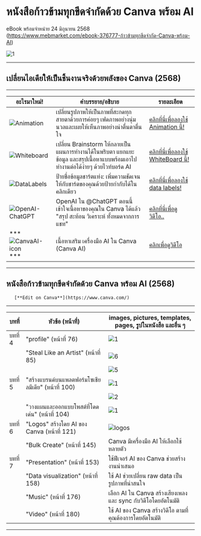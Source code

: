 # หนังสือก้าวข้ามทุกขีดจำกัดด้วย Canva พร้อม AI 
eBook พร้อมจำหน่าย 24 มิถุนายน 2568     
(https://www.mebmarket.com/ebook-376777-ก้าวข้ามทุกขีดจำกัด-Canva-พร้อม-AI)

![1](https://github.com/user-attachments/assets/95fe8b63-000d-4bf7-b1a4-7d3c82ed5f89)

----   
## เปลี่ยนไอเดียให้เป็นชิ้นงานจริงด้วยพลังของ Canva (2568) ##    

---
| อะไรมาใหม่! | คำบรรยาย/อธิบาย | รายละเอียด |
| --- | --- | --- |
|![Animation](https://github.com/user-attachments/assets/665bfb20-5173-4b30-b532-073769f034d5)|เปลี่ยนรูปภาพให้เป็นภาพที่สะกดทุกสายตาด้วยการค่อยๆ เฟดภาพอย่างนุ่มนวลและเผยให้เห็นภาพอย่างน่าตื่นตาตื่นใจ|[คลิกที่นี่เพื่อลองใช้ Animation นี้!](https://www.canva.com/design/DAGrdmD04rM/tjOZT_rb9afqux47-ZPaHw/edit?ui=eyJBIjp7IkIiOnsiQiI6dHJ1ZX19LCJHIjp7IkIiOnRydWUsIlIiOnRydWUsIlEiOnsiQSI6eyJBPyI6IjEifX19fQ)|
|![Whiteboard](https://github.com/user-attachments/assets/5ab3b6c1-fbed-4a0b-9794-80cee96f4ab5)|เปลี่ยน Brainstorm ให้กลายเป็นแผนการทำงานได้ในพริบตา แยกแยะข้อมูล และสรุปเนื้อหาแบบพร้อมเอาไปทำงานต่อได้ง่ายๆ ด้วยไวท์บอร์ด AI|[คลิกที่นี่เพื่อลองใช้ WhiteBoard นี้!](https://www.canva.com/design/DAGrduH7ouI/R37EdQixTWllkKJCB_7wyw/edit?ui=eyJBIjp7IkIiOnsiQiI6dHJ1ZX19LCJHIjp7IkIiOnRydWUsIlIiOnRydWUsIlEiOnsiQSI6eyJBPyI6InkifX19fQ)|
|![DataLabels](https://github.com/user-attachments/assets/e2da3a1d-8c18-4702-ab37-b7db252b5a92)|ป้ายชื่อข้อมูลชาร์ตแท่ง: เพิ่มความชัดเจนให้กับชาร์ตของคุณด้วยป้ายกำกับได้ในคลิกเดียว|[คลิกที่นี่เพื่อลองใช้ data labels!](https://www.canva.com/design/DAGrdsMfJJ0/YeFtKGDjwDmT_QJk7yQImQ/edit)|   
|![OpenAI-ChatGPT](https://github.com/user-attachments/assets/43876208-de0f-452e-983a-c000388e9ca0)|OpenAI ใน @ChatGPT ตอนนี้เข้าใจเนื้อหาของคุณใน Canva ได้แล้ว "สรุป สะท้อน วิเคราะห์ ทั้งหมดจากการแชท"|[คลิกที่นี่เพื่อดูวิดีโอ..](https://x.com/canva/status/1938398169693306944)|
|***  ![CanvaAI-icon](https://github.com/user-attachments/assets/2b8990ba-19c7-4dd3-bcc4-0a760722db2a)  *** |เนื้อหาเสริม เครื่องมือ AI ใน Canva (Canva AI)|[คลิกเพื่อดูวิดีโอ](https://www.canva.com/ai-assistant/)|


----   

## หนังสือก้าวข้ามทุกขีดจำกัดด้วย Canva พร้อม AI (2568) ##

       [**Edit on Canva**](https://www.canva.com/)
----------------    

| บทที่ | หัวข้อ (หน้าที่) | images, pictures, templates, pages, รูปในหนังสือ และอื่น ๆ|
| --- | --- | --- |
|บทที่ 4| "profile" (หน้าที่ 76)|![1](https://github.com/user-attachments/assets/c13ddf29-190e-4405-a2aa-ac7862aeb73f)|
|| "Steal Like an Artist" (หน้าที่ 85)|![6](https://github.com/user-attachments/assets/5813d453-a6ba-4ec1-80a1-9782992ff79b)|
|||![5](https://github.com/user-attachments/assets/133eace6-1115-424b-af56-7a2517b0e4b2)|
|บทที่ 5| "สร้างแบรนด์บนแพลตฟอร์มโซเชียลมีเดีย" (หน้าที่ 100) | ![1](https://github.com/user-attachments/assets/d6ebab9b-cd24-435a-bda9-258b038aa21b)|
|||![2](https://github.com/user-attachments/assets/20a9c72c-ece8-41fb-8d70-7add4803ac22)|
|| "วางแผนและออกแบบโพสต์ที่โดดเด่น" (หน้าที่ 104) | ![1](https://github.com/user-attachments/assets/954c5ca3-ebf0-4bc4-8cf6-bc76fa19c6df)|
|บทที่ 6| "Logos" สร้างโดย AI ของ Canva (หน้าที่ 121) | ![logos](https://github.com/user-attachments/assets/414647fe-d4fc-4366-a699-10e4eed65a8c)|
|| "Bulk Create" (หน้าที่ 145) | Canva มีเครื่องมือ AI ให้เลือกใช้หลายตัว|   
|บทที่ 7| "Presentation" (หน้าที่ 153) | ใช้ฟีเจอร์ AI ของ Canva ช่วยสร้างงานนำเสนอ|
||"Data visualization" (หน้าที่ 158) | ใช้ AI ช่วยเปลี่ยน raw data เป็นรูปภาพที่น่าสนใจ|
||"Music" (หน้าที่ 176) | เลือก AI ใน Canva สร้างเสียงเพลง และ sync กับวิดีโอโดยอัตโนมัติ|
||"Video" (หน้าที่ 180) | ใช้ AI ของ Canva สร้างวิดีโอ ตามที่คุณต้องการโดยอัตโนมัติ| 

----


